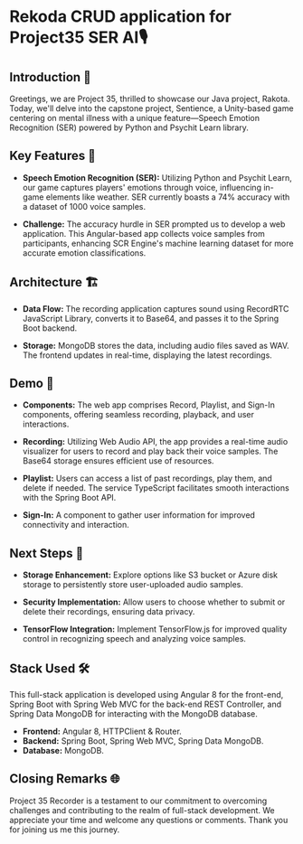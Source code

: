 # Rekoda CRUD application for Project35 SER AI🎙️

## Introduction 🚀

Greetings, we are Project 35, thrilled to showcase our Java project, Rakota. Today, we'll delve into the capstone project, Sentience, a Unity-based game centering on mental illness with a unique feature—Speech Emotion Recognition (SER) powered by Python and Psychit Learn library.

## Key Features 🌟

- **Speech Emotion Recognition (SER):** Utilizing Python and Psychit Learn, our game captures players' emotions through voice, influencing in-game elements like weather. SER currently boasts a 74% accuracy with a dataset of 1000 voice samples.

- **Challenge:** The accuracy hurdle in SER prompted us to develop a web application. This Angular-based app collects voice samples from participants, enhancing SCR Engine's machine learning dataset for more accurate emotion classifications.

## Architecture 🏗️

- **Data Flow:** The recording application captures sound using RecordRTC JavaScript Library, converts it to Base64, and passes it to the Spring Boot backend.

- **Storage:** MongoDB stores the data, including audio files saved as WAV. The frontend updates in real-time, displaying the latest recordings.

## Demo 🎥

- **Components:** The web app comprises Record, Playlist, and Sign-In components, offering seamless recording, playback, and user interactions.

- **Recording:** Utilizing Web Audio API, the app provides a real-time audio visualizer for users to record and play back their voice samples. The Base64 storage ensures efficient use of resources.

- **Playlist:** Users can access a list of past recordings, play them, and delete if needed. The service TypeScript facilitates smooth interactions with the Spring Boot API.

- **Sign-In:** A component to gather user information for improved connectivity and interaction.

## Next Steps 🚀

- **Storage Enhancement:** Explore options like S3 bucket or Azure disk storage to persistently store user-uploaded audio samples.

- **Security Implementation:** Allow users to choose whether to submit or delete their recordings, ensuring data privacy.

- **TensorFlow Integration:** Implement TensorFlow.js for improved quality control in recognizing speech and analyzing voice samples.

## Stack Used 🛠️

This full-stack application is developed using Angular 8 for the front-end, Spring Boot with Spring Web MVC for the back-end REST Controller, and Spring Data MongoDB for interacting with the MongoDB database.

- **Frontend:** Angular 8, HTTPClient & Router.
- **Backend:** Spring Boot, Spring Web MVC, Spring Data MongoDB.
- **Database:** MongoDB.

## Closing Remarks 🌐

Project 35 Recorder is a testament to our commitment to overcoming challenges and contributing to the realm of full-stack development. We appreciate your time and welcome any questions or comments. Thank you for joining us me this journey.
